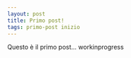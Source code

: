 ```yaml
---
layout: post
title: Primo post!
tags: primo-post inizio
---
```


Questo è il primo post... workinprogress
